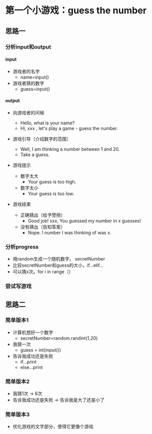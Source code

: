 # 第一个小游戏：guess the number
## 思路一
### 分析input和output
#### input
- 游戏者的名字
	- name=input()
- 游戏者猜的数字
	- guess=input()

#### output
- 向游戏者的问候
	- Hello, what is your name?
	- Hi, xxx , let's play a game - guess the number.
- 游戏引导（介绍数字的范围）
	- Well, I am thinking a number between 1 and 20.
	- Take a guess.

- 游戏提示
	- 	数字太大
		- Your guess is too high.
	-  	数字太小
		- Your guess is too low.
- 游戏结束
	- 正确猜出（给予赞扬）
		- Good job! xxx, You guessed my number in x guesses!
	- 没有猜出（告知答案）
		- Nope. I number I was thinking of was x.

### 分析progress
- 用random生成一个随机数字。 secretNumber
- 比较secretNumber和guess的大小，if...elif...
- 可以猜x次。for i in range（）

### 尝试写游戏

## 思路二
### 简单版本1
- 计算机想好一个数字 
	- secretNumber=random.randint(1,20)
- 我猜一次 
	- guess = int(input())
- 告诉我成功还是失败
	- if...print
	- else...print

### 简单版本2
- 我猜1次 -> 6次
- 告诉我成功还是失败 -> 告诉我是大了还是小了

### 简单版本3
- 优化游戏的文字部分，使得它更像个游戏